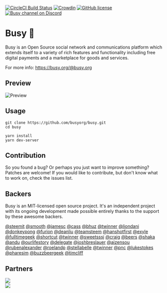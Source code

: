 [![CircleCI Build Status](https://circleci.com/gh/busyorg/busy.svg?style=shield&circle-token=:circle-token)](https://circleci.com/gh/busyorg/busy)
[![Crowdin](http://d322cqt584bo4o.cloudfront.net/busy/localized.svg)](https://translate.busy.org/project/busy)
[![GitHub license](https://img.shields.io/badge/license-MIT-blue.svg)](https://raw.githubusercontent.com/busyorg/busy/new-design/LICENSE)
[![Busy channel on Discord](https://img.shields.io/badge/chat-discord-738bd7.svg)](https://discord.gg/G95rNZs)

# Busy 🚀

Busy is an Open Source social network and communications platform which extends itself to a variety of rich features and functionality including free digital payments and a marketplace for goods and services. 

For more info: https://busy.org/@busy.org

## Preview
![Preview](https://user-images.githubusercontent.com/16245250/35974135-6fe56d5a-0d0a-11e8-99f6-a90d59696f82.png)

## Usage

```
git clone https://github.com/busyorg/busy.git
cd busy

yarn install
yarn dev-server
```

## Contribution 
So you found a bug? Or perhaps you just want to improve something? Patches are welcome! If you would like to contribute, but don't know what to work on, check the issues list.

## Backers

Busy is an MIT-licensed open source project. It's an independent project with its ongoing development made possible entirely thanks to the support by these awesome backers.

[@steemit](https://busy.org/@steemit)
[@smooth](https://busy.org/@smooth)
[@jamesc](https://busy.org/@jamesc)
[@cass](https://busy.org/@cass)
[@bhuz](https://busy.org/@bhuz)
[@twinner](https://busy.org/@twinner)
[@liondani](https://busy.org/@liondani)
[@donkeypong](https://busy.org/@donkeypong)
[@furion](https://busy.org/@furion)
[@deanliu](https://busy.org/@deanliu)
[@teamsteem](https://busy.org/@teamsteem)
[@hanshotfirst](https://busy.org/@hanshotfirst)
[@exyle](https://busy.org/@exyle)
[@fulltimegeek](https://busy.org/@fulltimegeek)
[@shortcut](https://busy.org/@shortcut)
[@twinner](https://busy.org/@twinner)
[@sweetsssj](https://busy.org/@sweetsssj)
[@craig](https://busy.org/@craig)
[@beers](https://busy.org/@beers)
[@shaka](https://busy.org/@shaka)
[@andu](https://busy.org/@andu)
[@ourlifestory](https://busy.org/@ourlifestory)
[@delegate](https://busy.org/@delegate)
[@joshbreslauer](https://busy.org/@joshbreslauer)
[@aizensou](https://busy.org/@aizensou)
[@rubenalexander](https://busy.org/@rubenalexander)
[@roelandp](https://busy.org/@roelandp)
[@stellabelle](https://busy.org/@stellabelle)
[@twinner](https://busy.org/@twinner)
[@pnc](https://busy.org/@pnc)
[@lukestokes](https://busy.org/@lukestokes)
[@pharesim](https://busy.org/@pharesim)
[@buzzbeergeek](https://busy.org/@buzzbeergeek)
[@timcliff](https://busy.org/@timcliff)

## Partners

[![](https://res.cloudinary.com/hpiynhbhq/image/upload/v1507199425/hevqheh9nltx0dfbuvo8.png)](https://crowdin.com/project/busy)  
[![](https://res.cloudinary.com/hpiynhbhq/image/upload/v1507199050/fqxowyhiwlj9vhb5wdue.png)](https://www.browserstack.com/)
